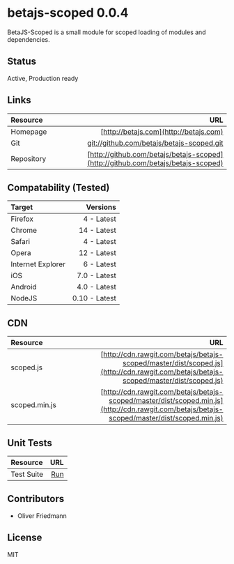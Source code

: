 # betajs-scoped 0.0.4

BetaJS-Scoped is a small module for scoped loading of modules and dependencies.


## Status
Active, Production ready


## Links
| Resource   | URL |
| :--------- | --: |
| Homepage   | [http://betajs.com](http://betajs.com) |
| Git        | [git://github.com/betajs/betajs-scoped.git](git://github.com/betajs/betajs-scoped.git) |
| Repository | [http://github.com/betajs/betajs-scoped](http://github.com/betajs/betajs-scoped) |


## Compatability (Tested)
| Target | Versions |
| :----- | -------: |
| Firefox | 4 - Latest |
| Chrome | 14 - Latest |
| Safari | 4 - Latest |
| Opera | 12 - Latest |
| Internet Explorer | 6 - Latest |
| iOS | 7.0 - Latest |
| Android | 4.0 - Latest |
| NodeJS | 0.10 - Latest |


## CDN
| Resource | URL |
| :----- | -------: |
| scoped.js | [http://cdn.rawgit.com/betajs/betajs-scoped/master/dist/scoped.js](http://cdn.rawgit.com/betajs/betajs-scoped/master/dist/scoped.js) |
| scoped.min.js | [http://cdn.rawgit.com/betajs/betajs-scoped/master/dist/scoped.min.js](http://cdn.rawgit.com/betajs/betajs-scoped/master/dist/scoped.min.js) |


## Unit Tests
| Resource | URL |
| :----- | -------: |
| Test Suite | [Run](http://rawgit.com/betajs/betajs-scoped/master/tests/tests.html) |




## Contributors

- Oliver Friedmann


## License

MIT


